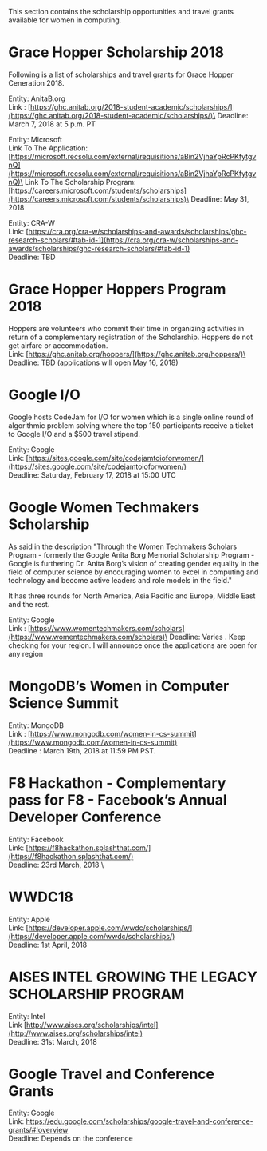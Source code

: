 This section contains the scholarship opportunities and travel grants available for women in computing.

# Grace Hopper Scholarship 2018
Following is a list of scholarships and travel grants for Grace Hopper Ceneration 2018.

Entity: AnitaB.org \
Link : [https://ghc.anitab.org/2018-student-academic/scholarships/](https://ghc.anitab.org/2018-student-academic/scholarships/)\
Deadline: March 7, 2018 at 5 p.m. PT

Entity: Microsoft \
Link To The Application: [https://microsoft.recsolu.com/external/requisitions/aBin2VjhaYpRcPKfytgvnQ](https://microsoft.recsolu.com/external/requisitions/aBin2VjhaYpRcPKfytgvnQ)\
Link To The Scholarship Program: [https://careers.microsoft.com/students/scholarships](https://careers.microsoft.com/students/scholarships)\
Deadline: May 31, 2018

Entity: CRA-W \
Link: [https://cra.org/cra-w/scholarships-and-awards/scholarships/ghc-research-scholars/#tab-id-1](https://cra.org/cra-w/scholarships-and-awards/scholarships/ghc-research-scholars/#tab-id-1) \
Deadline: TBD

# Grace Hopper Hoppers Program 2018
Hoppers are volunteers who commit their time in organizing activities in return of a complementary registration of the Scholarship. Hoppers do not get airfare or accommodation.\
Link: [https://ghc.anitab.org/hoppers/](https://ghc.anitab.org/hoppers/)\
Deadline: TBD (applications will open May 16, 2018)
 

# Google I/O

Google hosts CodeJam for I/O for women which is a single online round of algorithmic problem solving where the top 150 participants receive a ticket to Google I/O and a $500 travel stipend. 

Entity: Google \
Link: [https://sites.google.com/site/codejamtoioforwomen/](https://sites.google.com/site/codejamtoioforwomen/) \
Deadline: Saturday, February 17, 2018 at 15:00 UTC

# Google Women Techmakers Scholarship

As said in the description "Through the Women Techmakers Scholars Program - formerly the Google Anita Borg Memorial Scholarship Program - Google is furthering Dr. Anita Borg’s vision of creating gender equality in the field of computer science by encouraging women to excel in computing and technology and become active leaders and role models in the field."

It has three rounds for North America, Asia Pacific and Europe, Middle East and the rest. 

Entity: Google \
Link : [https://www.womentechmakers.com/scholars](https://www.womentechmakers.com/scholars)\
Deadline: Varies . Keep checking for your region. I will announce once the applications are open for any region

# MongoDB’s Women in Computer Science Summit

Entity: MongoDB \
Link : [https://www.mongodb.com/women-in-cs-summit](https://www.mongodb.com/women-in-cs-summit) \
Deadline : March 19th, 2018 at 11:59 PM PST.

#  F8 Hackathon - Complementary pass for F8 - Facebook’s Annual Developer Conference
Entity: Facebook \
Link: [https://f8hackathon.splashthat.com/](https://f8hackathon.splashthat.com/) \
Deadline: 23rd March, 2018 \

# WWDC18 
Entity: Apple  \
Link: [https://developer.apple.com/wwdc/scholarships/](https://developer.apple.com/wwdc/scholarships/)  \
Deadline: 1st April, 2018 

# AISES INTEL GROWING THE LEGACY SCHOLARSHIP PROGRAM  
Entity: Intel  \
Link [http://www.aises.org/scholarships/intel](http://www.aises.org/scholarships/intel)  \
Deadline: 31st March, 2018

# Google Travel and Conference Grants
Entity: Google  \
Link: https://edu.google.com/scholarships/google-travel-and-conference-grants/#!overview  \
Deadline: Depends on the conference  
